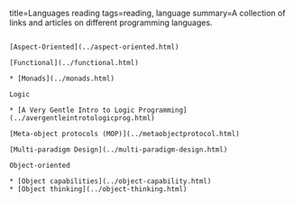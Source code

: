 title=Languages reading
tags=reading, language
summary=A collection of links and articles on different programming languages.
~~~~~~

[Aspect-Oriented](../aspect-oriented.html)

[Functional](../functional.html)

* [Monads](../monads.html)

Logic

* [A Very Gentle Intro to Logic Programming](../avergentleintrotologicprog.html)

[Meta-object protocols (MOP)](../metaobjectprotocol.html)

[Multi-paradigm Design](../multi-paradigm-design.html)

Object-oriented

* [Object capabilities](../object-capability.html)
* [Object thinking](../object-thinking.html)
